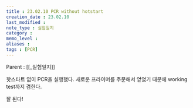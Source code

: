 ```yaml
---
title : 23.02.10 PCR without hotstart
creation_date : 23.02.10
last_modified :
note_type : 실험일지
category :
memo_level :
aliases : 
tags : [PCR]
---
```


Parent : [[_실험일지]]

핫스타트 없이 PCR을 실행했다.
새로운 프라이머를 주문해서 얻었기 때문에 working test까지 겸한다.

잘 된다!